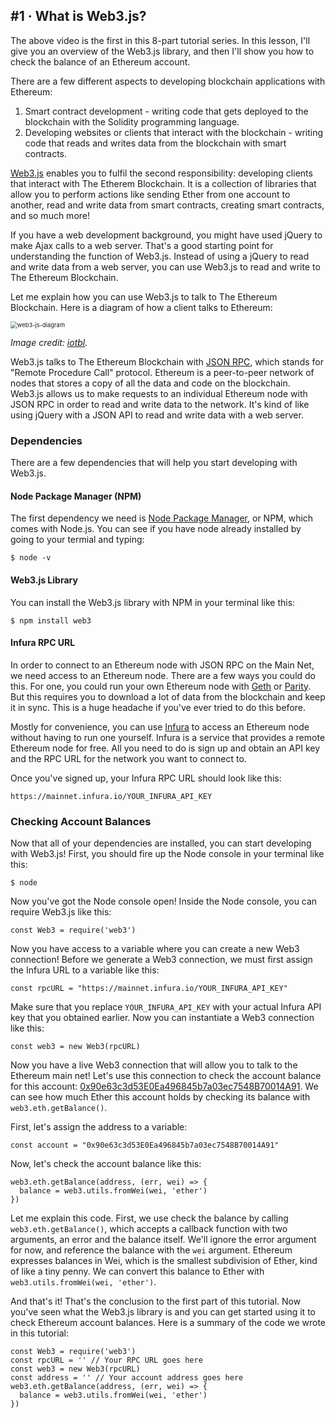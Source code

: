 ## #1 · What is Web3.js?

The above video is the first in this 8-part tutorial series. In this lesson, I'll give you an overview of the Web3.js library, and then I'll show you how to check the balance of an Ethereum account.

There are a few different aspects to developing blockchain applications with Ethereum:

1. Smart contract development - writing code that gets deployed to the blockchain with the Solidity programming language.
2. Developing websites or clients that interact with the blockchain - writing code that reads and writes data from the blockchain with smart contracts.

[Web3.js](https://web3js.readthedocs.io/en/1.0/) enables you to fulfil the second responsibility: developing clients that interact with The Etherem Blockchain. It is a collection of libraries that allow you to perform actions like sending Ether from one account to another, read and write data from smart contracts, creating smart contracts, and so much more!

If you have a web development background, you might have used jQuery to make Ajax calls to a web server. That's a good starting point for understanding the function of Web3.js. Instead of using a jQuery to read and write data from a web server, you can use Web3.js to read and write to The Ethereum Blockchain.

Let me explain how you can use Web3.js to talk to The Ethereum Blockchain. Here is a diagram of how a client talks to Ethereum:

<img src="https://www.dappuniversity.com/web3-js-diagram.png" alt="web3-js-diagram" style="zoom:67%;" />

*Image credit: [iotbl](https://iotbl.blogspot.com/2017/03/ethereum-and-blockchain-2.html).*

Web3.js talks to The Ethereum Blockchain with [JSON RPC](https://en.wikipedia.org/wiki/Remote_procedure_call), which stands for "Remote Procedure Call" protocol. Ethereum is a peer-to-peer network of nodes that stores a copy of all the data and code on the blockchain. Web3.js allows us to make requests to an individual Ethereum node with JSON RPC in order to read and write data to the network. It's kind of like using jQuery with a JSON API to read and write data with a web server.



### Dependencies

There are a few dependencies that will help you start developing with Web3.js.

#### Node Package Manager (NPM)

The first dependency we need is [Node Package Manager](https://nodejs.org/en/), or NPM, which comes with Node.js. You can see if you have node already installed by going to your termial and typing:

```
$ node -v
```

#### Web3.js Library

You can install the Web3.js library with NPM in your terminal like this:

```
$ npm install web3
```

#### Infura RPC URL

In order to connect to an Ethereum node with JSON RPC on the Main Net, we need access to an Ethereum node. There are a few ways you could do this. For one, you could run your own Ethereum node with [Geth](https://github.com/ethereum/go-ethereum/wiki/geth) or [Parity](https://www.parity.io/). But this requires you to download a lot of data from the blockchain and keep it in sync. This is a huge headache if you've ever tried to do this before.

Mostly for convenience, you can use [Infura](https://infura.io/) to access an Ethereum node without having to run one yourself. Infura is a service that provides a remote Ethereum node for free. All you need to do is sign up and obtain an API key and the RPC URL for the network you want to connect to.

Once you've signed up, your Infura RPC URL should look like this:

```
https://mainnet.infura.io/YOUR_INFURA_API_KEY
```

### Checking Account Balances

Now that all of your dependencies are installed, you can start developing with Web3.js! First, you should fire up the Node console in your terminal like this:

```
$ node
```

Now you've got the Node console open! Inside the Node console, you can require Web3.js like this:

```
const Web3 = require('web3')
```

Now you have access to a variable where you can create a new Web3 connection! Before we generate a Web3 connection, we must first assign the Infura URL to a variable like this:

```
const rpcURL = "https://mainnet.infura.io/YOUR_INFURA_API_KEY"
```

Make sure that you replace `YOUR_INFURA_API_KEY` with your actual Infura API key that you obtained earlier. Now you can instantiate a Web3 connection like this:

```
const web3 = new Web3(rpcURL)
```

Now you have a live Web3 connection that will allow you to talk to the Ethereum main net! Let's use this connection to check the account balance for this account: [0x90e63c3d53E0Ea496845b7a03ec7548B70014A91](https://etherscan.io/address/0x90e63c3d53e0ea496845b7a03ec7548b70014a91). We can see how much Ether this account holds by checking its balance with `web3.eth.getBalance()`.

First, let's assign the address to a variable:

```
const account = "0x90e63c3d53E0Ea496845b7a03ec7548B70014A91"
```

Now, let's check the account balance like this:

```
web3.eth.getBalance(address, (err, wei) => {
  balance = web3.utils.fromWei(wei, 'ether')
})
```

Let me explain this code. First, we use check the balance by calling `web3.eth.getBalance()`, which accepts a callback function with two arguments, an error and the balance itself. We'll ignore the error argument for now, and reference the balance with the `wei` argument. Ethereum expresses balances in Wei, which is the smallest subdivision of Ether, kind of like a tiny penny. We can convert this balance to Ether with `web3.utils.fromWei(wei, 'ether')`.

And that's it! That's the conclusion to the first part of this tutorial. Now you've seen what the Web3.js library is and you can get started using it to check Ethereum account balances. Here is a summary of the code we wrote in this tutorial:

```
const Web3 = require('web3')
const rpcURL = '' // Your RPC URL goes here
const web3 = new Web3(rpcURL)
const address = '' // Your account address goes here
web3.eth.getBalance(address, (err, wei) => {
  balance = web3.utils.fromWei(wei, 'ether')
})
```

